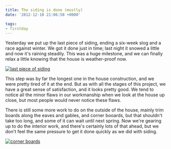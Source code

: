 ```yaml
---
title: The siding is done (mostly)
date: '2012-12-10 21:06:58 +0000'

tags:
- firstday
---
```


Yesterday we put up the last piece of siding,
ending a six-week slog and a race against winter. We got it done just
in time; last night it snowed a little and now it's raining steadily.
This was a huge milestone, and we can finally relax a little knowing
that the house is weather-proof now.
<!--more-->

[![last piece of siding](/gallery/firstday-cottage/IMG_20121210_093801_hu_b454aa1dfdccbde0.jpg)](/gallery/firstday-cottage/IMG_20121210_093801.jpg)

This step was by far the longest
one in the house construction, and we were pretty tired of it at the
end.  But as with all the stages of this project, we have a great
sense of satisfaction, and it looks pretty good.  We tend to notice
all the minor flaws in our workmanship when we look at the house up
close, but most people would never notice these flaws.

There is still some more work to do on the outside of the house,
mainly trim boards along the eaves and gables, and corner booards,
but that shouldn't take too long, and some of it can wait until next
spring.  Now we're gearing up to do the interior work, and there's
certainly lots of that ahead, but we don't feel the same pressure to
get it done quickly as we did with siding.

[![corner boards](/gallery/firstday-cottage/IMG_20121210_093725_hu_5017106c43bc78fa.jpg)](/gallery/firstday-cottage/IMG_20121210_093725.jpg)
